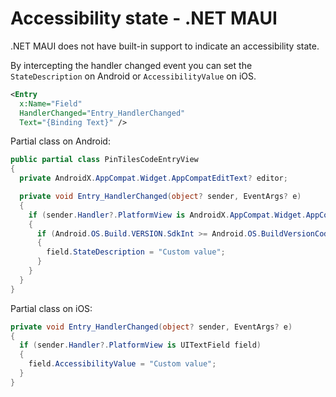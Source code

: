 # Accessibility state - .NET MAUI

.NET MAUI does not have built-in support to indicate an accessibility state.

By intercepting the handler changed event you can set the `StateDescription` on Android or `AccessibilityValue` on iOS.

```xml title="CustomEntry.xaml"
<Entry
  x:Name="Field"
  HandlerChanged="Entry_HandlerChanged"
  Text="{Binding Text}" />
```

Partial class on Android:

```c# title="CustomEntry.xaml.Android.cs"
public partial class PinTilesCodeEntryView
{
  private AndroidX.AppCompat.Widget.AppCompatEditText? editor;

  private void Entry_HandlerChanged(object? sender, EventArgs? e)
  {
    if (sender.Handler?.PlatformView is AndroidX.AppCompat.Widget.AppCompatEditText field)
    {
      if (Android.OS.Build.VERSION.SdkInt >= Android.OS.BuildVersionCodes.R)
      {
        field.StateDescription = "Custom value";
      } 
    }
  }
}
```

Partial class on iOS:

```c# title="CustomEntry.xaml.iOS.cs"
private void Entry_HandlerChanged(object? sender, EventArgs? e)
{
  if (sender.Handler?.PlatformView is UITextField field)
  {
    field.AccessibilityValue = "Custom value";
  }
}
```
